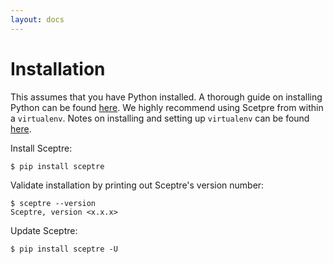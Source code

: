 ```yaml
---
layout: docs
---
```


# Installation

This assumes that you have Python installed. A thorough guide on installing Python can be found [here](http://docs.python-guide.org/en/latest/starting/installation/). We highly recommend using Scetpre from within a `virtualenv`. Notes on installing and setting up `virtualenv` can be found [here](http://docs.python-guide.org/en/latest/dev/virtualenvs/).

Install Sceptre:

```shell
$ pip install sceptre
```

Validate installation by printing out Sceptre's version number:

```shell
$ sceptre --version
Sceptre, version <x.x.x>
```

Update Sceptre:

```shell
$ pip install sceptre -U
```

